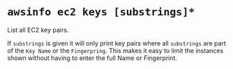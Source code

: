 # `awsinfo ec2 keys [substrings]*`

List all EC2 key pairs. 

If `substrings` is given it will only print key pairs where all `substrings` are part of the `Key Name` or 
the `Fingerpring`. This makes it easy to limit the instances shown without having to enter the full Name or Fingerprint.